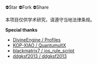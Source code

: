 ⛔️Star ⛔️Fork ⛔️Share

本项目仅供学术研究，请遵守当地法律条规。

**Special thanks**

- [DivineEngine / Profiles](https://github.com/DivineEngine/Profiles)
- [KOP-XIAO / QuantumultX](https://github.com/KOP-XIAO/QuantumultX)
- [blackmatrix7 / ios_rule_script](https://github.com/blackmatrix7/ios_rule_script)
- [ddgksf2013 / ddgksf2013](https://github.com/ddgksf2013/ddgksf2013)
